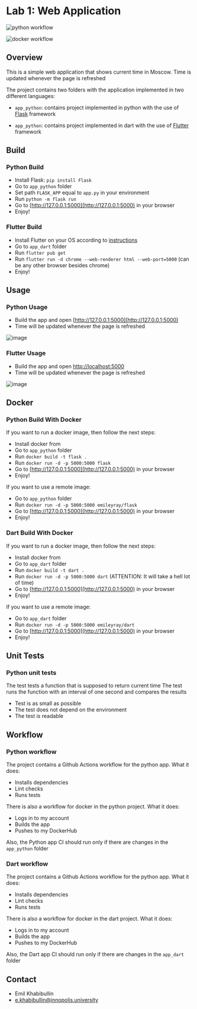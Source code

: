 # Lab 1: Web Application

![python workflow](https://github.com/emileyray/devops-labs/actions/workflows/python.yml/badge.svg)

![docker workflow](https://github.com/emileyray/devops-labs/actions/workflows/docker.yml/badge.svg)

## Overview

This is a simple web application that shows current time in Moscow. Time is updated whenever the page is refreshed

The project contains two folders with the application implemented in two different languages:

* `app_python`: contains project implemented in python with the use of [Flask](https://flask.palletsprojects.com/en/2.2.x/quickstart/) framework

* `app_python`: contains project implemented in dart with the use of [Flutter](https://flutter.dev/) framework

## Build

### Python Build

* Install Flask: `pip install Flask`
* Go to `app_python` folder
* Set path `FLASK_APP` equal to `app.py` in your environment
* Run `python -m flask run`
* Go to [http://127.0.0.1:5000](http://127.0.0.1:5000) in your browser
* Enjoy!

### Flutter Build

* Install Flutter on your OS according to [instructions](https://docs.flutter.dev/get-started/install)
* Go to `app_dart` folder
* Run `flutter pub get`
* Run `flutter run -d chrome --web-renderer html --web-port=5000` (can be any other browser besides chrome)
* Enjoy!

## Usage

### Python Usage

* Build the app and open [http://127.0.0.1:5000](http://127.0.0.1:5000)
* Time will be updated whenever the page is refreshed

![image](https://user-images.githubusercontent.com/69918609/188426184-1c392fd2-9ac6-482a-bc82-ddf1a7864500.png)

### Flutter Usage

* Build the app and open [http://localhost:5000](http://localhost:5000)
* Time will be updated whenever the page is refreshed

![image](https://user-images.githubusercontent.com/69918609/188425794-8e11d746-9aa2-4d93-8f57-8632e9f4ad68.png)

## Docker

### Python Build With Docker

If you want to run a docker image, then follow the next steps:

* Install docker from [](https://docs.docker.com/engine/install/)
* Go to `app_python` folder
* Run `docker build -t flask .`
* Run `docker run -d -p 5000:5000 flask`
* Go to [http://127.0.0.1:5000](http://127.0.0.1:5000) in your browser
* Enjoy!

If you want to use a remote image:

* Go to `app_python` folder
* Run `docker run -d -p 5000:5000 emileyray/flask`
* Go to [http://127.0.0.1:5000](http://127.0.0.1:5000) in your browser
* Enjoy!

### Dart Build With Docker

If you want to run a docker image, then follow the next steps:

* Install docker from [](https://docs.docker.com/engine/install/)
* Go to `app_dart` folder
* Run `docker build -t dart .`
* Run `docker run -d -p 5000:5000 dart` (ATTENTION: It will take a hell lot of time)
* Go to [http://127.0.0.1:5000](http://127.0.0.1:5000) in your browser
* Enjoy!

If you want to use a remote image:

* Go to `app_dart` folder
* Run `docker run -d -p 5000:5000 emileyray/dart`
* Go to [http://127.0.0.1:5000](http://127.0.0.1:5000) in your browser
* Enjoy!

## Unit Tests

### Python unit tests

The test tests a function that is supposed to return current time
The test runs the function with an interval of one second and compares the results

* Test is as small as possible
* The test does not depend on the environment
* The test is readable

## Workflow

### Python workflow

The project contains a Github Actions workflow for the python app.
What it does:

* Installs dependencies
* Lint checks
* Runs tests

There is also a workflow for docker in the python project.
What it does:

* Logs in to my account
* Builds the app
* Pushes to my DockerHub

Also, the Python app CI should run only if there are changes in the `app_python` folder

### Dart workflow

The project contains a Github Actions workflow for the python app.
What it does:

* Installs dependencies
* Lint checks
* Runs tests

There is also a workflow for docker in the dart project.
What it does:

* Logs in to my account
* Builds the app
* Pushes to my DockerHub

Also, the Dart app CI should run only if there are changes in the `app_dart` folder

## Contact

* Emil Khabibullin
* e.khabibullin@innopolis.university
